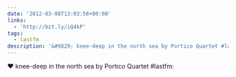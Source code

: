 ```yaml
---
date: '2012-03-08T13:03:56+00:00'
links:
  - 'http://bit.ly/iQ4kP'
tags:
  - lastfm
description: '&#9829; knee-deep in the north sea by Portico Quartet #lastfm: '
---
```

&#9829; knee-deep in the north sea by Portico Quartet #lastfm: 
